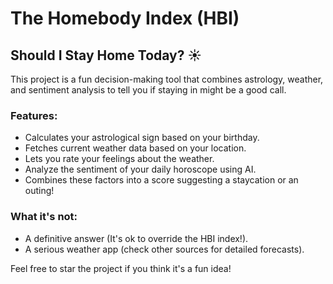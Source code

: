 # The Homebody Index (HBI) 

## Should I Stay Home Today? ☀️

This project is a fun decision-making tool that combines astrology, weather, and sentiment analysis to tell you if staying in might be a good call.

### Features:
- Calculates your astrological sign based on your birthday.
- Fetches current weather data based on your location.
- Lets you rate your feelings about the weather.
- Analyze the sentiment of your daily horoscope using AI.
- Combines these factors into a score suggesting a staycation or an outing!

### What it's not:
- A definitive answer (It's ok to override the HBI index!).
- A serious weather app (check other sources for detailed forecasts).

Feel free to star the project if you think it's a fun idea!

